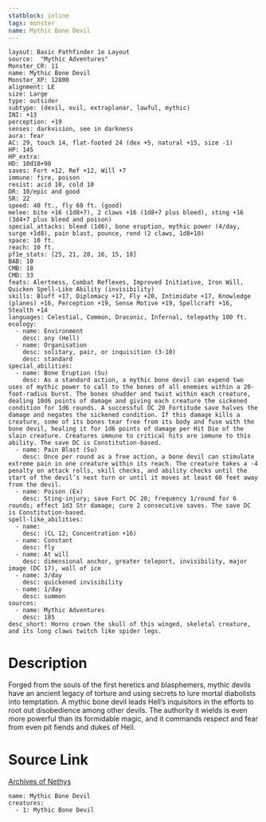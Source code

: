 ```yaml
---
statblock: inline
tags: monster
name: Mythic Bone Devil
---
```

```statblock
layout: Basic Pathfinder 1e Layout
source:  "Mythic Adventures"
Monster_CR: 11
name: Mythic Bone Devil
Monster_XP: 12800
alignment: LE
size: Large
type: outsider
subtype: (devil, evil, extraplanar, lawful, mythic)
INI: +13
perception: +19
senses: darkvision, see in darkness
aura: fear
AC: 29, touch 14, flat-footed 24 (dex +5, natural +15, size -1)
HP: 145
HP_extra: 
HD: 10d10+90
saves: Fort +12, Ref +12, Will +7
immune: fire, poison
resist: acid 10, cold 10
DR: 10/epic and good
SR: 22
speed: 40 ft., fly 60 ft. (good)
melee: bite +16 (1d8+7), 2 claws +16 (1d8+7 plus bleed), sting +16 (3d4+7 plus bleed and poison)
special_attacks: bleed (1d6), bone eruption, mythic power (4/day, surge +1d8), pain blast, pounce, rend (2 claws, 1d8+10)
space: 10 ft.
reach: 10 ft.
pf1e_stats: [25, 21, 20, 16, 15, 18]
BAB: 10
CMB: 18
CMD: 33
feats: Alertness, Combat Reflexes, Improved Initiative, Iron Will, Quicken Spell-Like Ability (invisibility)
skills: Bluff +17, Diplomacy +17, Fly +20, Intimidate +17, Knowledge (planes) +16, Perception +19, Sense Motive +19, Spellcraft +16, Stealth +14
languages: Celestial, Common, Draconic, Infernal, telepathy 100 ft.
ecology:
  - name: Environment
    desc: any (Hell)
  - name: Organisation
    desc: solitary, pair, or inquisition (3-10)
    desc: standard
special_abilities:
  - name: Bone Eruption (Su)
    desc: As a standard action, a mythic bone devil can expend two uses of mythic power to call to the bones of all enemies within a 20-foot-radius burst. The bones shudder and twist within each creature, dealing 10d6 points of damage and giving each creature the sickened condition for 1d6 rounds. A successful DC 20 Fortitude save halves the damage and negates the sickened condition. If this damage kills a creature, some of its bones tear free from its body and fuse with the bone devil, healing it for 1d6 points of damage per Hit Die of the slain creature. Creatures immune to critical hits are immune to this ability. The save DC is Constitution-based.
  - name: Pain Blast (Su)
    desc: Once per round as a free action, a bone devil can stimulate extreme pain in one creature within its reach. The creature takes a -4 penalty on attack rolls, skill checks, and ability checks until the start of the devil’s next turn or until it moves at least 60 feet away from the devil.
  - name: Poison (Ex)
    desc: Sting-injury; save Fort DC 20; frequency 1/round for 6 rounds; effect 1d3 Str damage; cure 2 consecutive saves. The save DC is Constitution-based.
spell-like_abilities:
  - name:
    desc: (CL 12; Concentration +16)
  - name: Constant
    desc: fly
  - name: At will
    desc: dimensional anchor, greater teleport, invisibility, major image (DC 17), wall of ice
  - name: 3/day
    desc: quickened invisibility
  - name: 1/day
    desc: summon
sources:
  - name: Mythic Adventures
    desc: 185
desc_short: Horns crown the skull of this winged, skeletal creature, and its long claws twitch like spider legs.
```
# Description
Forged from the souls of the first heretics and blasphemers, mythic devils have an ancient legacy of torture and using secrets to lure mortal diabolists into temptation. A mythic bone devil leads Hell’s inquisitors in the efforts to root out disobedience among other devils. The authority it wields is even more powerful than its formidable magic, and it commands respect and fear from even pit fiends and dukes of Hell.
# Source Link
[Archives of Nethys](https://aonprd.com/MythicMonsterDisplay.aspx?ItemName=Bone%20Devil)
```encounter-table
name: Mythic Bone Devil
creatures:
  - 1: Mythic Bone Devil
```
